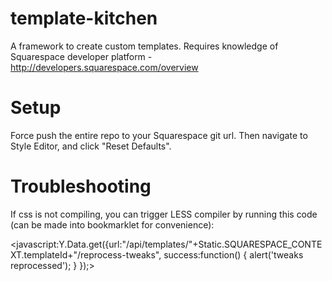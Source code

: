 # template-kitchen
A framework to create custom templates. Requires knowledge of Squarespace developer platform - http://developers.squarespace.com/overview

# Setup
Force push the entire repo to your Squarespace git url. Then navigate to Style Editor, and click "Reset Defaults".


# Troubleshooting
If css is not compiling, you can trigger LESS compiler by running this code (can be made into bookmarklet for convenience):

<javascript:Y.Data.get({url:"/api/templates/"+Static.SQUARESPACE_CONTEXT.templateId+"/reprocess-tweaks", success:function() { alert('tweaks reprocessed'); } });>

